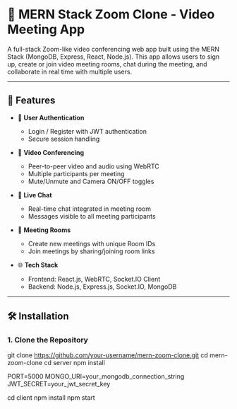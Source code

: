 # 🔗 MERN Stack Zoom Clone - Video Meeting App

A full-stack Zoom-like video conferencing web app built using the MERN Stack (MongoDB, Express, React, Node.js). This app allows users to sign up, create or join video meeting rooms, chat during the meeting, and collaborate in real time with multiple users.

---

## 🚀 Features

- 🔐 **User Authentication**
  - Login / Register with JWT authentication
  - Secure session handling

- 🎥 **Video Conferencing**
  - Peer-to-peer video and audio using WebRTC
  - Multiple participants per meeting
  - Mute/Unmute and Camera ON/OFF toggles

- 💬 **Live Chat**
  - Real-time chat integrated in meeting room
  - Messages visible to all meeting participants

- 👥 **Meeting Rooms**
  - Create new meetings with unique Room IDs
  - Join meetings by sharing/joining room links

- 🌐 **Tech Stack**
  - Frontend: React.js, WebRTC, Socket.IO Client
  - Backend: Node.js, Express.js, Socket.IO, MongoDB

---

## 🛠️ Installation

### 1. Clone the Repository

git clone https://github.com/your-username/mern-zoom-clone.git
cd mern-zoom-clone
cd server
npm install


PORT=5000
MONGO_URI=your_mongodb_connection_string
JWT_SECRET=your_jwt_secret_key


cd client
npm install
npm start

```bash
